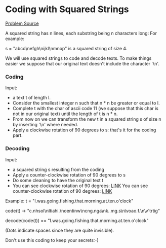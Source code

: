 # Coding with Squared Strings

[Problem Source](https://www.codewars.com/kata/56fcc393c5957c666900024d/train/c)

A squared string has n lines, each substring being n characters long: For example:

s = "abcd\nefgh\nijkl\nmnop" is a squared string of size 4.

We will use squared strings to code and decode texts. To make things easier we suppose that our original text doesn't include the character '\n'.

### Coding
Input:

* a text t of length l.
* Consider the smallest integer n such that n * n be greater or equal to l.
* Complete t with the char of ascii code 11 (we suppose that this char is not in our original text) until the length of t is n * n.
* From now on we can transform the new t in a squared string s of size n by inserting '\n' where needed.
* Apply a clockwise rotation of 90 degrees to s: that's it for the coding part.

### Decoding
Input:

* a squared string s resulting from the coding
* Apply a counter-clockwise rotation of 90 degrees to s
* Do some cleaning to have the original text t
* You can see clockwise rotation of 90 degrees: [LINK](http://www.codewars.com/kata/56dbeec613c2f63be4000be6) You can see counter-clockwise rotation of 90 degrees: [LINK](http://www.codewars.com/kata/56dbf59b0a10feb08c000227)

Example:
t = "I.was.going.fishing.that.morning.at.ten.o'clock"

code(t) -> "c.nhsoI\nltiahi.\noentinw\ncng.nga\nk..mg.s\n\voao.f.\n\v'trtig"

decode(code(t)) == "I.was.going.fishing.that.morning.at.ten.o'clock"

(Dots indicate spaces since they are quite invisible).

Don't use this coding to keep your secrets:-)
